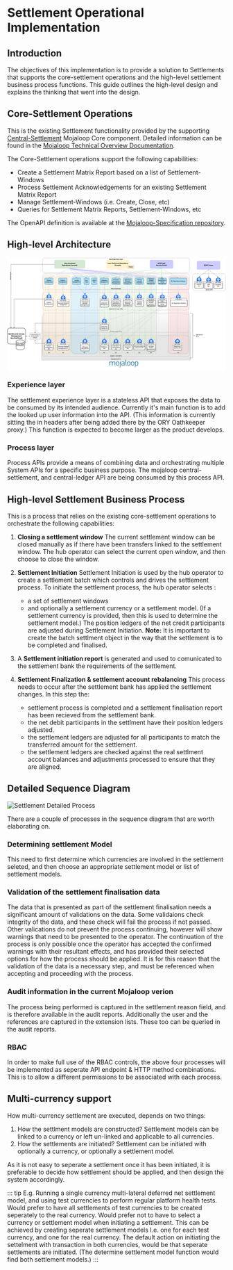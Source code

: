 # Settlement Operational Implementation

## Introduction

The objectives of this implementation is to provide a solution to Settlements that supports the core-settlement operations and the high-level settlement business process functions. This guide outlines the high-level design and explains the thinking that went into the design.

## Core-Settlement Operations

This is the existing Settlement functionality provided by the supporting [Central-Settlement](https://github.com/mojaloop/central-settlement) Mojaloop Core component. Detailed information can be found in the [Mojaloop Technical Overview Documentation](https://github.com/mojaloop/documentation/tree/master/legacy/mojaloop-technical-overview/central-settlements).

The Core-Settlement operations support the following capabilities:

- Create a Settlement Matrix Report based on a list of Settlement-Windows
- Process Settlement Acknowledgements for an existing Settlement Matrix Report
- Manage Settlement-Windows (i.e. Create, Close, etc)
- Queries for Settlement Matrix Reports, Settlement-Windows, etc

The OpenAPI definition is available at the [Mojaloop-Specification repository](https://github.com/mojaloop/mojaloop-specification/tree/master/settlement-api).

## High-level Architecture

![High-level Settlement Architecture](../.vuepress/public/BizOps-Framework-Settlements.png)

### Experience layer
The settlement experience layer is a stateless API that exposes the data to be consumed by its intended audience. Currently it's main function is to add the looked up user information into the API. (This information is currently sitting the in headers after being added there by the ORY Oathkeeper proxy.) This function is expected to become larger as the product develops.

### Process layer
Process APIs provide a means of combining data and orchestrating multiple System APIs for a specific business purpose. The mojaloop central-settlement, and central-ledger API are being consumed by this process API.

## High-level Settlement Business Process

This is a process that relies on the existing core-settlement operations to orchestrate the following capabilities:

1. **Closing a settlement window**
The current settlement window can be closed manually as if there have been transfers linked to the settlement window. The hub operator can select the current open window, and then choose to close the window.

1. **Settlement Initiation**
Settlement Initiation is used by the hub operator to create a settlement batch which controls and drives the settlement process. 
To initiate the settlement process, the hub operator selects : 
   - a set of settlement windows 
   - and optionally a settlement currency or a settlement model. (If a settlement currency is provided, then this is used to determine the settlement model.)
The position ledgers of the net credit participants are adjusted during Settlement Initiation.
**Note:** It is important to create the batch settlment object in the way that the settlement is to be completed and finalised. 
1. A **Settlement initiation report**  is generated and used to comunicated to the settlement bank the requirements of the settlement.
1. **Settlement Finalization & settlement account rebalancing**
This process needs to occur after the settlement bank has applied the settlement changes. In this step the:
   - settlement process is completed and a settlement finalisation report has been recieved from the settlement bank.
   - the net debit participants in the settlment have their position ledgers adjusted.
   - the settlement ledgers are adjusted for all participants to match the transferred amount for the settlement.
   - the settlement ledgers are checked against the real settlment account balances and adjustments processed to ensure that they are aligned.


## Detailed Sequence Diagram

![Settlement Detailed Process](../.vuepress/public/settlementProcessAPI.svg) 

There are a couple of processes in the sequence diagram that are worth elaborating on.
### Determining settlement Model
This need to first determine which currencies are involved in the settlement seleted, and then choose an appropriate settlement model or list of settlement models.

### Validation of the settlement finalisation data
The data that is presented as part of the settlement finalisation needs a significant amount of validations on the data. 
Some validaions check integrity of the data, and these check will fail the process if not passed. Other valications do not prevent the process continuing, however will show warnings that need to be presented to the operator.
The continuation of the process is only possible once the operator has accepted the confirmed warnings with their resultant effects, and has provided their selected options for how the process should be applied.
It is for this reason that the validation of the data is a necessary step, and must be referenced when accepting and proceeding with the process.

### Audit information in the current Mojaloop verion
The process being performed is captured in the settlement reason field, and is therefore available in the audit reports.
Additionally the user and the references are captured in the extension lists. These too can be queried in the audit reports.

### RBAC
In order to make full use of the RBAC controls, the above four processes will be implemented as seperate API endpoint & HTTP method combinations. This is to allow a different permissions to be associated with each process.

## Multi-currency support
How multi-currency settlement are executed, depends on two things:
1. How the settlment models are constructed?
Settlement models can be linked to a currency or left un-linked and applicable to all currencies.
1. How the settlements are initiated?
Settlement can be initiated with optionally a currency, or optionally a settlement model.

As it is not easy to seperate a settlement once it has been initiated, it is preferable to decide how settlement should be applied, and then design the system accordingly.

::: tip E.g.
Running a single currency multi-lateral deferred net settlement model, and using test currencies to perform regular platform health tests. Would prefer to have all settlements of test currencies to be created seperately to the real currency. Would prefer not to have to select a currency or settlement model when initiating a settlement.
This can be achieved by creating seperate settlement models I.e. one for each test currency, and one for the real currency.
The default action on initiating the settelment with transaction in both currencies, would be that seperate settlements are initiated. (The determine settlement model function would find both settlement models.)
:::
